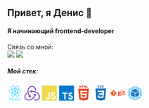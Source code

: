 ## Привет, я Денис 👋
#### Я начинающий frontend-developer
Связь со мной:  
<a href="https://t.me/VDen89"><img src='https://img.shields.io/badge/telegram-blue?logo=telegram&logoColor=white&style=for-the-badge'></a>  <a href="https://www.linkedin.com/in/denis-vakulenko-223b7b237/"><img src='https://img.shields.io/badge/LinkedIn-blue?logo=linkedin&logoColor=white&style=for-the-badge'></a> 


##### Мой стек:

<img src='https://github.com/devicons/devicon/blob/master/icons/react/react-original-wordmark.svg' width='35' height='35'> <img src='https://github.com/devicons/devicon/blob/master/icons/redux/redux-original.svg' height='35'> <img src='https://github.com/devicons/devicon/blob/master/icons/javascript/javascript-plain.svg' height='35'> <img src='https://github.com/devicons/devicon/blob/master/icons/typescript/typescript-plain.svg' height='35'> <img src='https://github.com/devicons/devicon/blob/master/icons/html5/html5-plain-wordmark.svg' height='35'> <img src='https://github.com/devicons/devicon/blob/master/icons/css3/css3-plain-wordmark.svg' height='35'> <img src='https://github.com/devicons/devicon/blob/master/icons/git/git-plain-wordmark.svg' height='35'> <img src='https://github.com/devicons/devicon/blob/master/icons/webpack/webpack-original.svg' width='35' height='35'>




<!--
**woofmgn/woofmgn** is a ✨ _special_ ✨ repository because its `README.md` (this file) appears on your GitHub profile.

Here are some ideas to get you started:

- 🔭 I’m currently working on ...
- 🌱 I’m currently learning ...
- 👯 I’m looking to collaborate on ...
- 🤔 I’m looking for help with ...
- 💬 Ask me about ...
- 📫 How to reach me: ...
- 😄 Pronouns: ...
- ⚡ Fun fact: ...
-->

